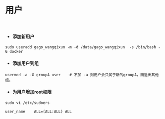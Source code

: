 # 用户
<br>

+ #### 添加新用户
```
sudo useradd gago_wangqixun -m -d /data/gago_wangqixun  -s /bin/bash -G docker
```

+ #### 添加用户到组
```
usermod -a -G groupA user    # 不加 -a 则用户会只属于新的groupA，而退出其他组。
```

+ #### 为用户增加root权限
```
sudo vi /etc/sudoers
```
```
user_name    ALL=(ALL:ALL) ALL
```


